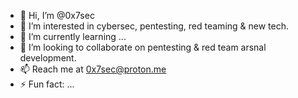- 👋 Hi, I’m @0x7sec
- 👀 I’m interested in cybersec, pentesting, red teaming & new tech.
- 🌱 I’m currently learning ...
- 💞️ I’m looking to collaborate on pentesting & red team arsnal development.
- 📫 Reach me at 0x7sec@proton.me
- ⚡ Fun fact: ...

<!---
0x7sec/0x7sec is a ✨ special ✨ repository because its `README.md` (this file) appears on your GitHub profile.
You can click the Preview link to take a look at your changes.
--->

